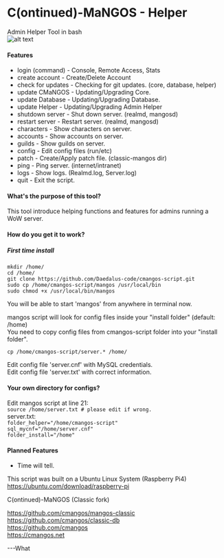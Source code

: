 # C(ontinued)-MaNGOS - Helper  

Admin Helper Tool in bash  
![alt text](https://i.imgur.com/PRVy0mw.png)

#### Features

* login (command)     -  Console, Remote Access, Stats
* create account      -  Create/Delete Account
* check for updates   -  Checking for git updates. (core, database, helper)
* update CMaNGOS      -  Updating/Upgrading Core.
* update Database     -  Updating/Upgrading Database.
* update Helper       -  Updating/Upgrading Admin Helper
* shutdown server     -  Shut down server. (realmd, mangosd)
* restart server      -  Restart server. (realmd, mangosd)
* characters          -  Show characters on server.
* accounts            -  Show accounts on server.
* guilds              -  Show guilds on server.
* config              -  Edit config files (run/etc)
* patch               -  Create/Apply patch file. (classic-mangos dir)
* ping                -  Ping server. (internet/intranet)
* logs                -  Show logs. (Realmd.log, Server.log)
* quit                -  Exit the script.  

#### What's the purpose of this tool?  
This tool introduce helping functions and features for admins running a WoW server.
#### How do you get it to work?
##### First time install
```mkdir /home/```  
```cd /home/```  
```git clone https://github.com/Daedalus-code/cmangos-script.git```  
```sudo cp /home/cmangos-script/mangos /usr/local/bin```  
```sudo chmod +x /usr/local/bin/mangos```  

You will be able to start 'mangos' from anywhere in terminal now.  

mangos script will look for config files inside your "install folder" (default: /home)  
You need to copy config files from cmangos-script folder into your "install folder".  

```cp /home/cmangos-script/server.* /home/```  

Edit config file 'server.cnf' with MySQL credentials.   
Edit config file 'server.txt' with correct information.  
#### Your own directory for configs?  

Edit mangos script at line 21:    
```source /home/server.txt # please edit if wrong.```  
server.txt:  
```folder_helper="/home/cmangos-script"```  
```sql_mycnf="/home/server.cnf"```  
```folder_install="/home"```  

#### Planned Features  
* Time will tell.  

This script was built on a Ubuntu Linux System (Raspberry Pi4)  
https://ubuntu.com/download/raspberry-pi  

C(ontinued)-MaNGOS (Classic fork)

https://github.com/cmangos/mangos-classic  
https://github.com/cmangos/classic-db  
https://github.com/cmangos  
https://cmangos.net  





---What
